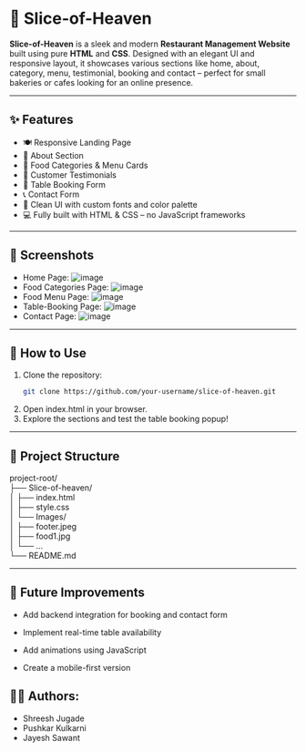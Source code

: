 # 🍰 Slice-of-Heaven

**Slice-of-Heaven** is a sleek and modern **Restaurant Management Website** built using pure **HTML** and **CSS**. Designed with an elegant UI and responsive layout, it showcases various sections like home, about, category, menu, testimonial, booking and contact – perfect for small bakeries or cafes looking for an online presence.

---

## ✨ Features

- 🍽️ Responsive Landing Page  
- 📖 About Section  
- 🥗 Food Categories & Menu Cards   
- 🧾 Customer Testimonials
- 📅 Table Booking Form   
- 📞 Contact Form  
- 🎨 Clean UI with custom fonts and color palette  
- 💻 Fully built with HTML & CSS – no JavaScript frameworks

---

## 📸 Screenshots
- Home Page:
![image](https://github.com/user-attachments/assets/149444df-9afc-4d31-a74b-d559b26a75ce)
- Food Categories Page:
![image](https://github.com/user-attachments/assets/9e742db1-4834-4ab7-b5ec-1eb11faa991d)
- Food Menu Page:
![image](https://github.com/user-attachments/assets/6dec20b2-a9f6-4c23-b287-e5a3ed71aab4)
- Table-Booking Page:
![image](https://github.com/user-attachments/assets/e2b41e21-5de6-4bcd-85dc-1bd867cd2de5)
- Contact Page:
![image](https://github.com/user-attachments/assets/d43babcd-bbcf-466a-8902-07755a42244a)




---

## 🚀 How to Use

1. Clone the repository:
   ```bash
   git clone https://github.com/your-username/slice-of-heaven.git
2. Open index.html in your browser.
3. Explore the sections and test the table booking popup!

---

## 📁 Project Structure

 project-root/<br>
├── Slice-of-heaven/<br>
│   ├── index.html<br>
│   ├── style.css<br>
│   └── Images/<br>
│       ├── footer.jpeg<br>
│       ├── food1.jpg<br>
│       └── ...<br>
└── README.md<br>

---

## 🎯 Future Improvements
- Add backend integration for booking and contact form

- Implement real-time table availability

- Add animations using JavaScript

- Create a mobile-first version

## 🧑‍💻 Authors: 
- Shreesh Jugade
- Pushkar Kulkarni
- Jayesh Sawant
